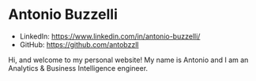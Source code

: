 # Antonio Buzzelli

* LinkedIn: https://www.linkedin.com/in/antonio-buzzelli/
* GitHub: https://github.com/antobzzll


Hi, and welcome to my personal website! My name is Antonio and I am an Analytics & Business Intelligence engineer.

